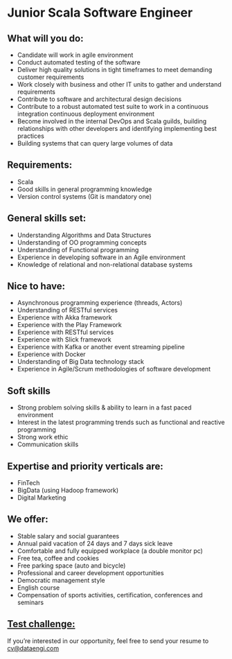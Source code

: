 #  Junior Scala Software Engineer

## What will you do:
- Candidate will work in agile environment
- Conduct automated testing of the software
- Deliver high quality solutions in tight timeframes to meet demanding customer requirements
- Work closely with business and other IT units to gather and understand requirements
- Contribute to software and architectural design decisions
- Contribute to a robust automated test suite to work in a continuous integration continuous deployment environment
- Become involved in the internal DevOps and Scala guilds, building relationships with other developers and identifying implementing best practices
- Building systems that can query large volumes of data



## Requirements:
- Scala 
- Good skills in general programming knowledge
- Version control systems (Git is mandatory one)



## General skills set:
- Understanding Algorithms and Data Structures
- Understanding of OO programming concepts
- Understanding of Functional programming
- Experience in developing software in an Agile environment
- Knowledge of relational and non-relational database systems



## Nice to have:
- Asynchronous programming experience (threads, Actors)
- Understanding of RESTful services
- Experience with Akka framework
- Experience with the Play Framework 
- Experience with RESTful services
- Experience with Slick framework
- Experience with Kafka or another event streaming pipeline
- Experience with Docker
- Understanding of Big Data technology stack
- Experience in Agile/Scrum methodologies of software development 


## Soft skills
- Strong problem solving skills & ability to learn in a fast paced environment
- Interest in the latest programming trends such as functional and reactive programming
- Strong work ethic
- Communication skills


## Expertise and priority verticals are:
- FinTech
- BigData (using Hadoop framework)
- Digital Marketing


## We offer:
- Stable salary and social guarantees
- Annual paid vacation of 24 days and 7 days sick leave
- Comfortable and fully equipped workplace (a double monitor pc)
- Free tea, coffee and cookies
- Free parking space (auto and bicycle)
- Professional and career development opportunities
- Democratic management style
- English course
- Compensation of sports activities, certification, conferences and seminars


## [Test challenge:](Junior_Scala_Software_Engineer_Challenge)


If you’re interested in our opportunity, feel free to send your resume to
cv@dataengi.com


